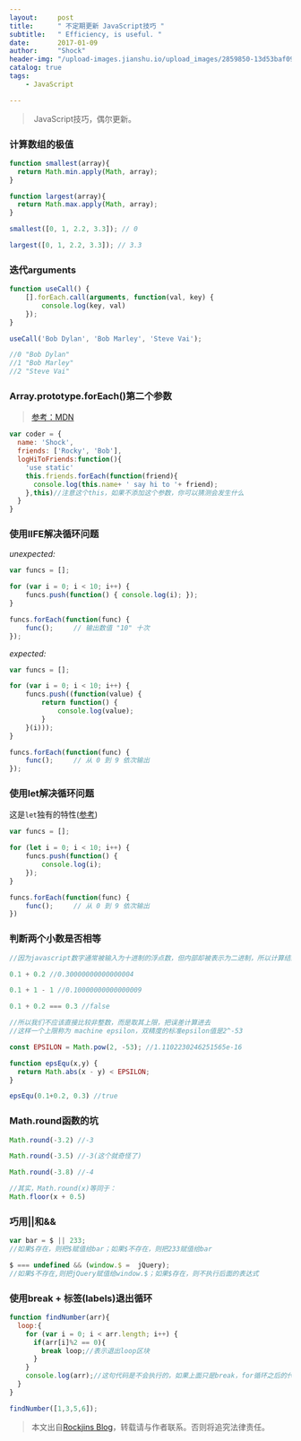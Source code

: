 ```yaml
---
layout:     post
title:      " 不定期更新 JavaScript技巧 "
subtitle:   " Efficiency, is useful. "
date:       2017-01-09
author:     "Shock"
header-img: "/upload-images.jianshu.io/upload_images/2859850-13d53baf09a3de93.jpg?imageMogr2/auto-orient/strip%7CimageView2/2/w/1240"
catalog: true
tags:
    - JavaScript

---
```


>  JavaScript技巧，偶尔更新。

### 计算数组的极值

```javascript
function smallest(array){                         
  return Math.min.apply(Math, array);             
}                                                 

function largest(array){                          
  return Math.max.apply(Math, array);             
}  

smallest([0, 1, 2.2, 3.3]); // 0

largest([0, 1, 2.2, 3.3]); // 3.3
```

### 迭代arguments

```javascript
function useCall() {
    [].forEach.call(arguments, function(val, key) {
        console.log(key, val)
    });
}

useCall('Bob Dylan', 'Bob Marley', 'Steve Vai');

//0 "Bob Dylan"
//1 "Bob Marley"
//2 "Steve Vai"
```

### Array.prototype.forEach()第二个参数

> [参考：MDN](https://developer.mozilla.org/zh-CN/docs/Web/JavaScript/Reference/Global_Objects/Array/forEach)

```javascript
var coder = {
  name: 'Shock',
  friends: ['Rocky', 'Bob'],
  logHiToFriends:function(){
    'use static'
    this.friends.forEach(function(friend){
      console.log(this.name+ ' say hi to '+ friend);
    },this)//注意这个this，如果不添加这个参数，你可以猜测会发生什么
  }
}
```

### 使用IIFE解决循环问题

*unexpected:*

```javascript
var funcs = [];

for (var i = 0; i < 10; i++) {
    funcs.push(function() { console.log(i); });
}

funcs.forEach(function(func) {
    func();     // 输出数值 "10" 十次
});
```

*expected:*

```javascript
var funcs = [];

for (var i = 0; i < 10; i++) {
    funcs.push((function(value) {
        return function() {
            console.log(value);
        }
    }(i)));
}

funcs.forEach(function(func) {
    func();     // 从 0 到 9 依次输出
});
```

### 使用let解决循环问题

这是`let`独有的特性([参考](https://sagittarius-rev.gitbooks.io/understanding-ecmascript-6-zh-ver/content/chapter_1.html#let-declarations-in-loops))

```javascript
var funcs = [];

for (let i = 0; i < 10; i++) {
    funcs.push(function() {
        console.log(i);
    });
}

funcs.forEach(function(func) {
    func();     // 从 0 到 9 依次输出
})
```

### 判断两个小数是否相等

```javascript
//因为javascript数字通常被输入为十进制的浮点数，但内部却被表示为二进制，所以计算结果会有偏差：

0.1 + 0.2 //0.30000000000000004

0.1 + 1 - 1 //0.10000000000000009

0.1 + 0.2 === 0.3 //false

//所以我们不应该直接比较非整数，而是取其上限，把误差计算进去
//这样一个上限称为 machine epsilon，双精度的标准epsilon值是2^-53

const EPSILON = Math.pow(2, -53); //1.1102230246251565e-16

function epsEqu(x,y) {
  return Math.abs(x - y) < EPSILON;
}

epsEqu(0.1+0.2, 0.3) //true
```

### Math.round函数的坑

```javascript
Math.round(-3.2) //-3

Math.round(-3.5) //-3(这个就奇怪了)

Math.round(-3.8) //-4

//其实，Math.round(x)等同于：
Math.floor(x + 0.5)
```

### 巧用||和&&

```javascript
var bar = $ || 233;
//如果$存在，则把$赋值给bar；如果$不存在，则把233赋值给bar

$ === undefined && (window.$ =  jQuery);  
//如果$不存在,则把jQuery赋值给window.$；如果$存在，则不执行后面的表达式
```

### 使用break + 标签(labels)退出循环

```javascript
function findNumber(arr){
  loop:{
    for (var i = 0; i < arr.length; i++) {
      if(arr[i]%2 == 0){
        break loop;//表示退出loop区块
      }
    }
    console.log(arr);//这句代码是不会执行的，如果上面只是break，for循环之后的代码还是会执行
  }
}

findNumber([1,3,5,6]);
```

> 本文出自[Rockjins Blog](https://rockjins.github.io)，转载请与作者联系。否则将追究法律责任。
